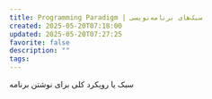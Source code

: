```yaml
---
title: Programming Paradigm | سبک‌های برنامه‌نویسی
created: 2025-05-20T07:18:00
updated: 2025-05-20T07:27:25
favorite: false
description: ""
tags:
---
```

سبک یا رویکرد کلی برای نوشتن برنامه